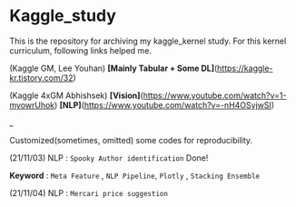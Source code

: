 # Kaggle_study
This is the repository for archiving my kaggle_kernel study.
For this kernel curriculum, following links helped me.

(Kaggle GM, Lee Youhan)
**[Mainly Tabular + Some DL]**(https://kaggle-kr.tistory.com/32)

(Kaggle 4xGM Abhishsek)
**[Vision]**(https://www.youtube.com/watch?v=1-myowrUhok)
**[NLP]**(https://www.youtube.com/watch?v=-nH4OSyjwSI)

_

Customized(sometimes, omitted) some codes for reproducibility.


(21/11/03) NLP : `Spooky Author identification` Done!

**Keyword** : `Meta Feature` , `NLP Pipeline`, `Plotly` , `Stacking Ensemble`

(21/11/04) NLP : `Mercari price suggestion` 
